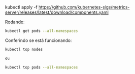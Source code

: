 kubectl apply -f https://github.com/kubernetes-sigs/metrics-server/releases/latest/download/components.yaml

Rodando:
```bash
kubectl get pods --all-namespaces
```

Conferindo se está funcionando:
```bash
kubectl top nodes

ou

kubectl top pods --all-namespaces
```
